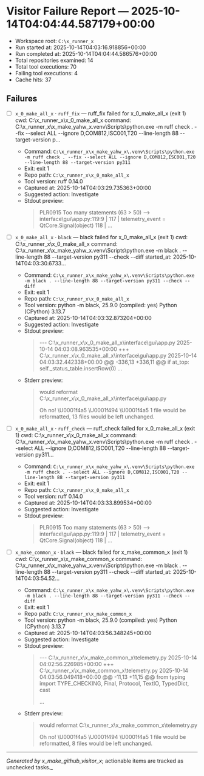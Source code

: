 # Visitor Failure Report — 2025-10-14T04:04:44.587179+00:00

- Workspace root: `C:\x_runner_x`
- Run started at: 2025-10-14T04:03:16.918856+00:00
- Run completed at: 2025-10-14T04:04:44.586576+00:00
- Total repositories examined: 14
- Total tool executions: 70
- Failing tool executions: 4
- Cache hits: 37

## Failures

- [ ] `x_0_make_all_x` · `ruff_fix` — ruff_fix failed for x_0_make_all_x (exit 1) cwd: C:\x_runner_x\x_0_make_all_x command: C:\x_runner_x\x_make_yahw_x\.venv\Scripts\python.exe -m ruff check . --fix --select ALL --ignore D,COM812,ISC001,T20 --line-length 88 --target-version p…
  - Command: `C:\x_runner_x\x_make_yahw_x\.venv\Scripts\python.exe -m ruff check . --fix --select ALL --ignore D,COM812,ISC001,T20 --line-length 88 --target-version py311`
  - Exit: exit 1
  - Repo path: `C:\x_runner_x\x_0_make_all_x`
  - Tool version: ruff 0.14.0
  - Captured at: 2025-10-14T04:03:29.735363+00:00
  - Suggested action: Investigate
  - Stdout preview:
    > PLR0915 Too many statements (63 > 50)
    >    --> interface\gui\app.py:119:9
    >     |
    > 117 |     telemetry_event = QtCore.Signal(object)
    > 118 |
    > …

- [ ] `x_0_make_all_x` · `black` — black failed for x_0_make_all_x (exit 1) cwd: C:\x_runner_x\x_0_make_all_x command: C:\x_runner_x\x_make_yahw_x\.venv\Scripts\python.exe -m black . --line-length 88 --target-version py311 --check --diff started_at: 2025-10-14T04:03:30.6733…
  - Command: `C:\x_runner_x\x_make_yahw_x\.venv\Scripts\python.exe -m black . --line-length 88 --target-version py311 --check --diff`
  - Exit: exit 1
  - Repo path: `C:\x_runner_x\x_0_make_all_x`
  - Tool version: python -m black, 25.9.0 (compiled: yes)
Python (CPython) 3.13.7
  - Captured at: 2025-10-14T04:03:32.873204+00:00
  - Suggested action: Investigate
  - Stdout preview:
    > --- C:\x_runner_x\x_0_make_all_x\interface\gui\app.py	2025-10-14 04:03:08.963535+00:00
    > +++ C:\x_runner_x\x_0_make_all_x\interface\gui\app.py	2025-10-14 04:03:32.442338+00:00
    > @@ -336,13 +336,11 @@
    >          if at_top:
    >              self._status_table.insertRow(0)
    > …
  - Stderr preview:
    > would reformat C:\x_runner_x\x_0_make_all_x\interface\gui\app.py
    > 
    > Oh no! \U0001f4a5 \U0001f494 \U0001f4a5
    > 1 file would be reformatted, 13 files would be left unchanged.

- [ ] `x_0_make_all_x` · `ruff_check` — ruff_check failed for x_0_make_all_x (exit 1) cwd: C:\x_runner_x\x_0_make_all_x command: C:\x_runner_x\x_make_yahw_x\.venv\Scripts\python.exe -m ruff check . --select ALL --ignore D,COM812,ISC001,T20 --line-length 88 --target-version py311…
  - Command: `C:\x_runner_x\x_make_yahw_x\.venv\Scripts\python.exe -m ruff check . --select ALL --ignore D,COM812,ISC001,T20 --line-length 88 --target-version py311`
  - Exit: exit 1
  - Repo path: `C:\x_runner_x\x_0_make_all_x`
  - Tool version: ruff 0.14.0
  - Captured at: 2025-10-14T04:03:33.899534+00:00
  - Suggested action: Investigate
  - Stdout preview:
    > PLR0915 Too many statements (63 > 50)
    >    --> interface\gui\app.py:119:9
    >     |
    > 117 |     telemetry_event = QtCore.Signal(object)
    > 118 |
    > …

- [ ] `x_make_common_x` · `black` — black failed for x_make_common_x (exit 1) cwd: C:\x_runner_x\x_make_common_x command: C:\x_runner_x\x_make_yahw_x\.venv\Scripts\python.exe -m black . --line-length 88 --target-version py311 --check --diff started_at: 2025-10-14T04:03:54.52…
  - Command: `C:\x_runner_x\x_make_yahw_x\.venv\Scripts\python.exe -m black . --line-length 88 --target-version py311 --check --diff`
  - Exit: exit 1
  - Repo path: `C:\x_runner_x\x_make_common_x`
  - Tool version: python -m black, 25.9.0 (compiled: yes)
Python (CPython) 3.13.7
  - Captured at: 2025-10-14T04:03:56.348245+00:00
  - Suggested action: Investigate
  - Stdout preview:
    > --- C:\x_runner_x\x_make_common_x\telemetry.py	2025-10-14 04:02:56.226985+00:00
    > +++ C:\x_runner_x\x_make_common_x\telemetry.py	2025-10-14 04:03:56.049418+00:00
    > @@ -11,13 +11,15 @@
    >  from typing import TYPE_CHECKING, Final, Protocol, TextIO, TypedDict, cast
    >  
    > …
  - Stderr preview:
    > would reformat C:\x_runner_x\x_make_common_x\telemetry.py
    > 
    > Oh no! \U0001f4a5 \U0001f494 \U0001f4a5
    > 1 file would be reformatted, 8 files would be left unchanged.

---

_Generated by x_make_github_visitor_x_; actionable items are tracked as unchecked tasks._

